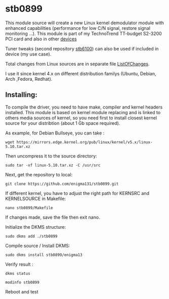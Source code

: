 # stb0899

This module source will create a new Linux kernel demodulator module with enhanced capabilities (performance for low C/N signal, restore signal monitoring ...). This module is part of my TechnoTrend TT-budget S2-3200 PCI card and also in other [devices](https://www.linuxtv.org/wiki/index.php/STMicroelectronics_STB0899)

Tuner tweaks (second repository [stb6100](https://github.com/enigma131/stb6100)) can also be used if included in device (my use case).

Total changes from Linux sources are in separate file [ListOfChanges](ListOfChanges). 

I use it since kernel 4.x on different distribution familys (Ubuntu, Debian, Arch ,Fedora, Redhat).

## Installing:

To compile the driver, you need to have make, compiler and kernel headers installed. This module is based on kernel module replacing and is linked to others media sources of kernel, so you need first to install closest kernel source for your distribtion (about 1 Gb space required).

As example, for Debian Bullseye, you can take : 

    wget https://mirrors.edge.kernel.org/pub/linux/kernel/v5.x/linux-5.10.tar.xz

Then uncompress it to the source directory:

    sudo tar -xf linux-5.10.tar.xz -C /usr/src

Next, get the repository to local:

    git clone https://github.com/enigma131/stb0899.git

If different kernel, you have to adjust the right path for KERNSRC and KERNELSOURCE in Makefile:

    nano stb0899/Makefile 

If changes made, save the file then exit nano.

Initialize the DKMS structure:

    sudo dkms add ./stb0899

Compile source / Install DKMS:

    sudo dkms install stb0899/enigma13

Verify result :

    dkms status

    modinfo stb0899

Reboot and test
